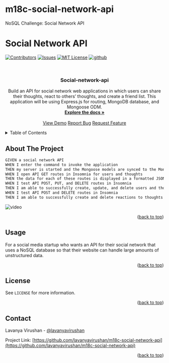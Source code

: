 # m18c-social-network-api

NoSQL Challenge: Social Network API

# Social Network API

<a name="readme-top"></a>

<!-- PROJECT SHIELDS -->

[![Contributors][contributors-shield]][contributors-url]
[![Issues][issues-shield]][issues-url]
[![MIT License][license-shield]][license-url]
[![github][github-shield]][github-url]

<!-- PROJECT LOGO -->
<br />
<div align="center">
  <a href="https://github.com/lavanyavirushan/m18c-social-network-api"></a>
<h3 align="center">Social-network-api</h3>

  <p align="center">
Build an API for social network web applications in which users can share their thoughts, react to others’ thoughts, and create a friend list. This application will be using Express.js for routing, MongoDB database, and Mongoose ODM. 
    <br />
    <a href="https://github.com/lavanyavirushan/m18c-social-network-api"><strong>Explore the docs »</strong></a>
    <br />
    <br />
    <a href="https://lavanyavirushan.github.io/m18c-social-network-api/">View Demo</a>
    <a href="https://github.com/lavanyavirushan/m18c-social-network-api/issues">Report Bug</a>
    <a href="https://github.com/lavanyavirushan/m18c-social-network-api/issues">Request Feature</a>
  </p>
</div>

<!-- TABLE OF CONTENTS -->
<details>
  <summary>Table of Contents</summary>
  <ol>
    <li>
      <a href="#about-the-project">About The Project</a>
    </li>
    <li><a href="#usage">Usage</a></li>
    <li><a href="#license">License</a></li>
    <li><a href="#contact">Contact</a></li>
  </ol>
</details>

<!-- ABOUT THE PROJECT -->

## About The Project

```md
GIVEN a social network API
WHEN I enter the command to invoke the application
THEN my server is started and the Mongoose models are synced to the MongoDB database
WHEN I open API GET routes in Insomnia for users and thoughts
THEN the data for each of these routes is displayed in a formatted JSON
WHEN I test API POST, PUT, and DELETE routes in Insomnia
THEN I am able to successfully create, update, and delete users and thoughts in my database
WHEN I test API POST and DELETE routes in Insomnia
THEN I am able to successfully create and delete reactions to thoughts and add and remove friends to a user’s friend list
```

![video](./video/)

<p align="right">(<a href="#readme-top">back to top</a>)</p>

<!-- USAGE EXAMPLES -->

## Usage

For a social media startup who wants an API for their social network that uses a NoSQL database so that their website can handle large amounts of unstructured data.

<p align="right">(<a href="#readme-top">back to top</a>)</p>

<!-- LICENSE -->

## License

See `LICENSE` for more information.

<p align="right">(<a href="#readme-top">back to top</a>)</p>

<!-- CONTACT -->

## Contact

Lavanya Virushan - [@lavanyavirushan](https://github.com/lavanyavirushan)

Project Link: [https://github.com/lavanyavirushan/m18c-social-network-api](https://github.com/lavanyavirushan/m18c-social-network-api)

<p align="right">(<a href="#readme-top">back to top</a>)</p>

<!-- MARKDOWN LINKS & IMAGES -->

[contributors-shield]: https://img.shields.io/github/contributors/lavanyavirushan/m18c-social-network-api.svg?style=for-the-badge
[contributors-url]: https://github.com/lavanyavirushan/m18c-social-network-api/graphs/contributors
[issues-shield]: https://img.shields.io/github/issues/lavanyavirushan/m18c-social-network-api?style=for-the-badge
[issues-url]: https://github.com/lavanyavirushan/m18c-social-network-api/issues
[license-shield]: https://img.shields.io/github/license/lavanyavirushan/m18c-social-network-api.svg?style=for-the-badge
[license-url]: https://github.com/lavanyavirushan/m18c-social-network-api/blob/main/LICENSE
[github-shield]: https://img.shields.io/badge/-github-black.svg?style=for-the-badge&logo=github&colorB=555
[github-url]: https://github.com/lavanyavirushan/m18c-social-network-api
